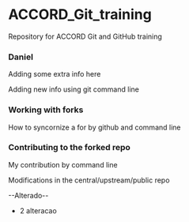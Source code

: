 # ACCORD_Git_training
Repository for ACCORD Git and GitHub training 

### Daniel 
Adding some extra info here

Adding new info using git command line


### Working with forks

How to syncornize a for by github and command line

### Contributing to the forked repo

My contribution by command line 

Modifications in the central/upstream/public repo 

--Alterado--
 - 2 alteracao
